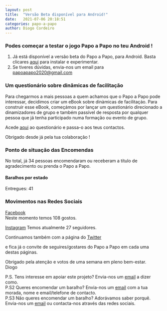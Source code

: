 ```yaml
---
layout: post
title:  "Versão Beta disponível para Android!"
date:   2021-07-06 20:18:51
categories: papo-a-papo
author: Diogo Cordeiro 
---
```


### Podes começar a testar o jogo Papo a Papo no teu Android !

1. Já está disponível a versão beta do Papo a Papo, para Android. Basta clicares [aqui][versao-beta] para instalar e experimentar.
2. Se tiveres dúvidas, envia-nos um email para [papoapapo2020@gmail.com][papo-a-papo-email]


### Um questionário sobre dinâmicas de facilitação

Para chegarmos a mais pessoas a quem achamos que o Papo a Papo pode interessar, decidimos criar um eBook sobre dinàmicas de facilitaçáo.
Para construir esse eBook, começámos por lançar um questionário direcionado a dinamizadores de grupo e também passível de resposta por qualquer pessoa que já tenha participado numa formação ou evento de grupo.

Acede [aqui][questionario-dinamizadores] ao questionário e passa-o aos teus contactos.

Obrigado desde já pela tua colaboração !


  
### Ponto de situação das Encomendas

No total, já 34 pessoas encomendaram ou receberam a título de agradecimento ou prenda o Papo a Papo.

#### Baralhos por estado

Entregues: 41  


### Movimentos nas Redes Sociais

[Facebook][papo-a-papo-fb]  
Neste momento temos 108 gostos.  

[Instagram][papo-a-papo-insta]
Temos atualmente 27 seguidores.


Continuamos também com a página do [Twitter][papo-a-papo-twt]  

e fica já o convite de seguires/gostares do Papo a Papo em cada uma destas páginas.



Obrigado pela atenção e votos de uma semana em pleno bem-estar.  
Diogo
  
P.S. Tens interesse em apoiar este projeto? Envia-nos um [email][papo-a-papo-email] a dizer como.  
P.S2 Queres encomendar um baralho? Envia-nos um [email][papo-a-papo-email] com a tua morada, nome e email/telefone de contacto.  
P.S3 Não queres encomendar um baralho? Adorávamos saber porquê. Envia-nos um [email][papo-a-papo-email] ou contacta-nos através das redes sociais.

[proposito-principios]: /papo-a-papo/lancamento/2020/06/07/Proposito-Principios-Caracteristicas-e-Forma-de-Jogar.html
[historia-e-agradecimentos]: /papo-a-papo/lancamento/2020/05/24/Historia-e-Agradecimentos.html
[questionario-dinamizadores]: https://framaforms.org/que-dinamicas-usas-nas-tuas-facilitacoes-1618646657
[papo-a-papo-jogo]: /game/jogo.html
[papo-a-papo-site]: https://www.papoapapo.com
[papo-a-papo-fb]: https://facebook.com/papoapapo2020
[papo-a-papo-insta]: https://instagram.com/papoapapo2020
[papo-a-papo-twt]: https://twitter.com/papoapapo
[papo-a-papo-email]:mailto:papoapapo2020@gmail.com
[grupo-google]: https://groups.google.com/g/papoapapo_testers/ 
[play-store]: https://play.google.com/store/apps/details?id=com.papoapapo
[versao-beta]: https://play.google.com/apps/testing/com.papoapapo

